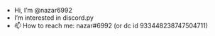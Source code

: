 - Hi, I’m @nazar6992
- I’m interested in discord.py
- 📫 How to reach me: nazar#6992 (or dc id 933448238747504711)
